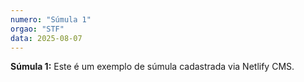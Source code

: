 ```yaml
---
numero: "Súmula 1"
orgao: "STF"
data: 2025-08-07
---
```


**Súmula 1:** Este é um exemplo de súmula cadastrada via Netlify CMS.
